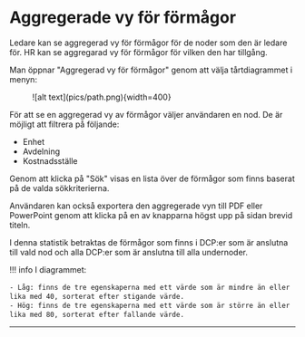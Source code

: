 # Aggregerade vy för förmågor

Ledare kan se aggregerad vy för förmågor för de noder som den är ledare för. HR kan se aggregarad vy för förmågor för vilken den har tillgång.

Man öppnar "Aggregerad vy för förmågor" genom att välja tårtdiagrammet i menyn:
<figure markdown>
![alt text](pics/path.png){width=400}
</figure>

För att se en aggregerad vy av förmågor väljer användaren en nod. De är möjligt att filtrera på följande:

- Enhet
- Avdelning
- Kostnadsställe

Genom att klicka på "Sök" visas en lista över de förmågor som finns baserat på de valda sökkriterierna.

<!--bilder?-->

Användaren kan också exportera den aggregerade vyn till PDF eller PowerPoint genom att klicka på en av knapparna högst upp på sidan brevid titeln.

I denna statistik betraktas de förmågor som finns i DCP:er som är anslutna till vald nod och alla DCP:er som är anslutna till alla undernoder.

!!! info
    I diagrammet:

    - Låg: finns de tre egenskaperna med ett värde som är mindre än eller lika med 40, sorterat efter stigande värde.
    - Hög: finns de tre egenskaperna med ett värde som är större än eller lika med 80, sorterat efter fallande värde.

--------------------------
